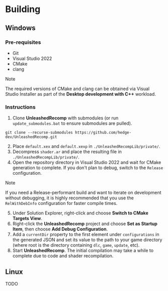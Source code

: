 # Building

## Windows
### Pre-requisites
- Git
- Visual Studio 2022
- CMake
- clang

> [!NOTE]
> The required versions of CMake and clang can be obtained via Visual Studio Installer as part of the **Desktop development with C++** workload.

### Instructions
1. Clone **UnleashedRecomp** with submodules (or run `update_submodules.bat` to ensure submodules are pulled).
```
git clone --recurse-submodules https://github.com/hedge-dev/UnleashedRecomp.git
```
2. Place `default.xex` and `default.xexp` in `./UnleashedRecompLib/private/`.
3. Decompress `shader.ar` and place the resulting file in `./UnleashedRecompLib/private/`.
4. Open the repository directory in Visual Studio 2022 and wait for CMake generation to complete. If you don't plan to debug, switch to the `Release` configuration.
> [!NOTE]
> If you need a Release-performant build and want to iterate on development without debugging, it is highly recommended that you use the `RelWithDebInfo` configuration for faster compile times.
5. Under Solution Explorer, right-click and choose **Switch to CMake Targets View**.
6. Right-click the **UnleashedRecomp** project and choose **Set as Startup Item**, then choose **Add Debug Configuration**.
7. Add a `currentDir` property to the first element under `configurations` in the generated JSON and set its value to the path to your game directory (where root is the directory containing `dlc`, `game`, `update`, etc).
8. Start **UnleashedRecomp**. The initial compilation may take a while to complete due to code and shader recompilation.

## Linux
TODO
